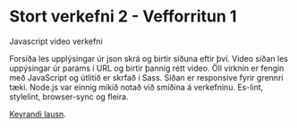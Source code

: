 # Stort verkefni 2 - Vefforritun 1
Javascript video verkefni

Forsíða les upplýsingar úr json skrá og birtir síðuna eftir því.
Video síðan les uppýsingar úr params í URL og birtir þannig rétt video.
Öll virknin er fengin með JavaScript og útlitið er skrfað í Sass. Síðan er responsive fyrir grennri tæki.
Node.js var einnig mikið notað við smíðina á verkefninu. Es-lint, stylelint, browser-sync og fleira.

[Keyrandi lausn](https://notendur.hi.is/~jgs7/vefforritun/stort-verkefni-2/).
